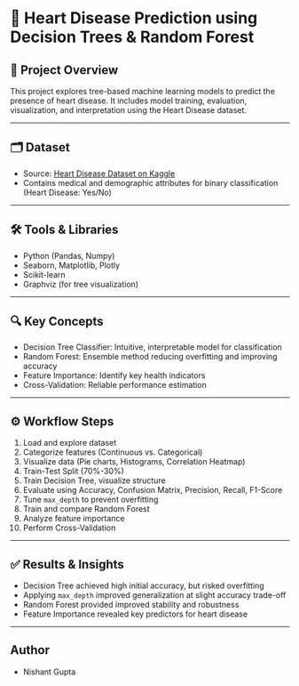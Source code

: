 # 🌲 Heart Disease Prediction using Decision Trees & Random Forest

## 📌 Project Overview
This project explores tree-based machine learning models to predict the presence of heart disease. It includes model training, evaluation, visualization, and interpretation using the Heart Disease dataset.

---

## 🗂 Dataset
- Source: [Heart Disease Dataset on Kaggle](https://www.kaggle.com/datasets/johnsmith88/heart-disease-dataset)
- Contains medical and demographic attributes for binary classification (Heart Disease: Yes/No)

---

## 🛠 Tools & Libraries
- Python (Pandas, Numpy)
- Seaborn, Matplotlib, Plotly
- Scikit-learn
- Graphviz (for tree visualization)

---

## 🔍 Key Concepts
- Decision Tree Classifier: Intuitive, interpretable model for classification
- Random Forest: Ensemble method reducing overfitting and improving accuracy
- Feature Importance: Identify key health indicators
- Cross-Validation: Reliable performance estimation

---

## ⚙️ Workflow Steps

1. Load and explore dataset
2. Categorize features (Continuous vs. Categorical)
3. Visualize data (Pie charts, Histograms, Correlation Heatmap)
4. Train-Test Split (70%-30%)
5. Train Decision Tree, visualize structure
6. Evaluate using Accuracy, Confusion Matrix, Precision, Recall, F1-Score
7. Tune `max_depth` to prevent overfitting
8. Train and compare Random Forest
9. Analyze feature importance
10. Perform Cross-Validation

---

## ✅ Results & Insights

- Decision Tree achieved high initial accuracy, but risked overfitting
- Applying `max_depth` improved generalization at slight accuracy trade-off
- Random Forest provided improved stability and robustness
- Feature Importance revealed key predictors for heart disease

---

## Author
- Nishant Gupta
